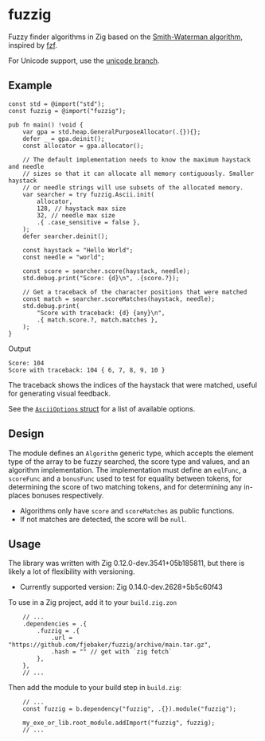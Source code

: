 # fuzzig

Fuzzy finder algorithms in Zig based on the [Smith-Waterman algorithm](https://en.wikipedia.org/wiki/Smith%E2%80%93Waterman_algorithm), inspired by [fzf](https://github.com/junegunn/fzf).

For Unicode support, use the [unicode branch](https://github.com/fjebaker/fuzzig/tree/unicode).

## Example

```zig
const std = @import("std");
const fuzzig = @import("fuzzig");

pub fn main() !void {
    var gpa = std.heap.GeneralPurposeAllocator(.{}){};
    defer _ = gpa.deinit();
    const allocator = gpa.allocator();

    // The default implementation needs to know the maximum haystack and needle
    // sizes so that it can allocate all memory contiguously. Smaller haystack
    // or needle strings will use subsets of the allocated memory.
    var searcher = try fuzzig.Ascii.init(
        allocator,
        128, // haystack max size
        32, // needle max size
        .{ .case_sensitive = false },
    );
    defer searcher.deinit();

    const haystack = "Hello World";
    const needle = "world";

    const score = searcher.score(haystack, needle);
    std.debug.print("Score: {d}\n", .{score.?});

    // Get a traceback of the character positions that were matched
    const match = searcher.scoreMatches(haystack, needle);
    std.debug.print(
        "Score with traceback: {d} {any}\n",
        .{ match.score.?, match.matches },
    );
}
```

Output

```
Score: 104
Score with traceback: 104 { 6, 7, 8, 9, 10 }
```

The traceback shows the indices of the haystack that were matched, useful for generating visual feedback.

See the [`AsciiOptions` struct](https://github.com/fjebaker/fuzzig/blob/a78afddec30b547643604aafaee202db6fc878f1/src/root.zig#L460-L466) for a list of available options.

## Design

The module defines an `Algorithm` generic type, which accepts the element type of the array to be fuzzy searched, the score type and values, and an algorithm implementation. The implementation must define an `eqlFunc`, a `scoreFunc` and a `bonusFunc` used to test for equality between tokens, for determining the score of two matching tokens, and for determining any in-places bonuses respectively.

- Algorithms only have `score` and `scoreMatches` as public functions.
- If not matches are detected, the score will be `null`.

## Usage

The library was written with Zig 0.12.0-dev.3541+05b185811, but there is likely a lot of flexibility with versioning.

- Currently supported version: Zig 0.14.0-dev.2628+5b5c60f43

To use in a Zig project, add it to your `build.zig.zon`

```zig
    // ...
    .dependencies = .{
        .fuzzig = .{
            .url = "https://github.com/fjebaker/fuzzig/archive/main.tar.gz",
            .hash = "" // get with `zig fetch`
        },
    },
    // ...
```

Then add the module to your build step in `build.zig`:

```zig
    // ...
    const fuzzig = b.dependency("fuzzig", .{}).module("fuzzig");

    my_exe_or_lib.root_module.addImport("fuzzig", fuzzig);
    // ...
```
